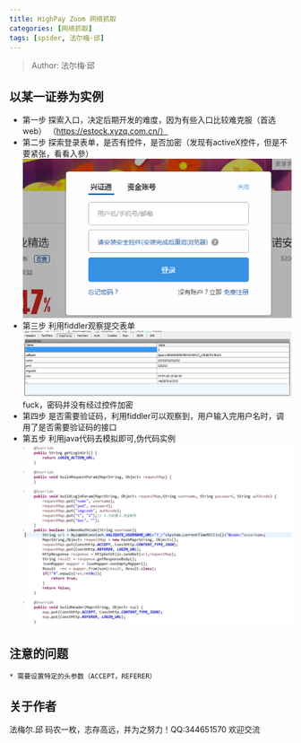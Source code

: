 ```yaml
---
title: HighPay Zoom 网络抓取
categories: [网络抓取]
tags: [spider, 法尔梅·邱]
---
```


> Author: 法尔梅·邱


## 以某一证券为实例
   * 第一步 探索入口，决定后期开发的难度，因为有些入口比较难克服（首选web）
      （https://estock.xyzq.com.cn/）
   * 第二步 探索登录表单，是否有控件，是否加密（发现有activeX控件，但是不要紧张，看看入參）
      ![Alt text](../../../images/2016/05/login.png)
   * 第三步 利用fiddler观察提交表单
    ![Alt text](../../../images/2016/05/submit.png)
     fuck，密码并没有经过控件加密
   * 第四步 是否需要验证码，利用fiddler可以观察到，用户输入完用户名时，调用了是否需要验证码的接口
   * 第五步 利用java代码去模拟即可,伪代码实例  ![Alt text](../../../images/2016/05/code.png)
 ## 注意的问题
    * 需要设置特定的头参数（ACCEPT，REFERER）


## 关于作者

  法梅尔.邱 码农一枚，志存高远，并为之努力！QQ:344651570 欢迎交流

